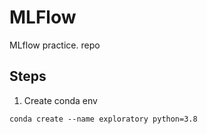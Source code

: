 # MLFlow
MLflow practice. repo
## Steps 

1.  Create conda env

`conda create --name exploratory python=3.8`